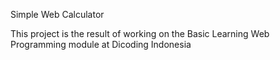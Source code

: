Simple Web Calculator

This project is the result of working on the Basic Learning Web Programming module at Dicoding Indonesia
